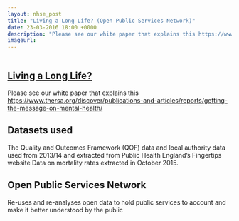 ```yaml
---
layout: nhse_post
title: "Living a Long Life? (Open Public Services Network)"
date: 23-03-2016 18:00 +0000
description: "Please see our white paper that explains this https://www.thersa.org/discover/publications-and-articles/reports/getting-the-message-on-mental-health/ "
imageurl: 
---
```

<img src="" />

## <a href="https://www.thersa.org/action-and-research/rsa-projects/public-services-and-communities-folder/mental-health/long-life.html/" target="_blank"> Living a Long Life? <i class="fa fa-external-link"></i></a>

Please see our white paper that explains this https://www.thersa.org/discover/publications-and-articles/reports/getting-the-message-on-mental-health/ 

## Datasets used

The Quality and Outcomes Framework (QOF) data and local authority data used from 2013/14 and extracted from Public Health England’s
Fingertips website
Data on mortality rates extracted in October 2015.

## Open Public Services Network

Re-uses and re-analyses open data to hold public services to account and make it better understood by the public
